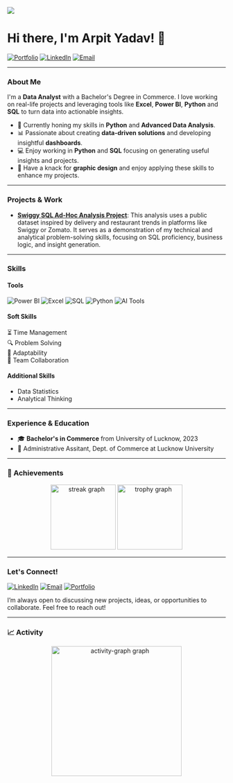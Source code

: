 ![](https://komarev.com/ghpvc/?username=arpityadavphn&label=Profile%20Views&color=0e75b6&style=flat)
# Hi there, I'm Arpit Yadav! 👋

[![Portfolio](https://img.shields.io/badge/-Portfolio-FF5722?style=flat&logo=firefox&logoColor=white)](google.com) 
[![LinkedIn](https://img.shields.io/badge/-LinkedIn-0077B5?style=flat&logo=linkedin&logoColor=white)](https://www.linkedin.com/in/arpityadavphn/) 
[![Email](https://img.shields.io/badge/-Email-D14836?style=flat&logo=gmail&logoColor=white)](mailto:arpityadavphn@gmail.com)

---

### About Me

I'm a **Data Analyst**  with a Bachelor's Degree in Commerce. I love working on real-life projects and leveraging tools like **Excel**, **Power BI**, **Python** and **SQL** to turn data into actionable insights.

- 🌱 Currently honing my skills in **Python** and **Advanced Data Analysis**.
- 📊 Passionate about creating **data-driven solutions** and developing insightful **dashboards**.
- 💻 Enjoy working in **Python** and **SQL** focusing on generating useful insights and projects.
- 🎨 Have a knack for **graphic design** and enjoy applying these skills to enhance my projects.
---

### Projects & Work

- **[Swiggy SQL Ad-Hoc Analysis Project](https://github.com/arpityadavphn/SQL-Ad-Hoc-Analysis)**: This analysis uses a public dataset inspired by delivery and restaurant trends in platforms like Swiggy or Zomato. It serves as a demonstration of my technical and analytical problem-solving skills, focusing on SQL proficiency, business logic, and insight generation.

---

### Skills

#### Tools
![Power BI](https://img.shields.io/badge/-Power%20BI-F2C811?style=flat&logo=powerbi&logoColor=white)
![Excel](https://img.shields.io/badge/-Excel-217346?style=flat&logo=microsoft-excel&logoColor=white)
![SQL](https://img.shields.io/badge/-SQL-4479A1?style=flat&logo=postgresql&logoColor=white)
![Python](https://img.shields.io/badge/-Python-3776AB?style=flat&logo=python&logoColor=white) 
![AI Tools](https://img.shields.io/badge/-AI%20Tools-5D3FD3?style=flat&logo=artificial-intelligence&logoColor=white)

#### Soft Skills
⏳ Time Management  
🔍 Problem Solving  
🔄 Adaptability  
🤝 Team Collaboration

#### Additional Skills
- Data Statistics
- Analytical Thinking

---
### Experience & Education

- 🎓 **Bachelor's in Commerce** from University of Lucknow, 2023
- 🏅 Administrative Assitant, Dept. of Commerce at Lucknow University


---
### 🥇 Achievements

<div align="center">
  <img src="https://streak-stats.demolab.com?user=arpityadavphn&locale=en&mode=daily&theme=dracula&hide_border=false&border_radius=5&order=3" height="150" alt="streak graph"  />
  <img src="https://github-profile-trophy.vercel.app?username=arpityadavphn&theme=dracula&column=-1&row=1&margin-w=8&margin-h=8&no-bg=false&no-frame=false&order=4" height="150" alt="trophy graph"  />
</div>

---

### Let's Connect!

[![LinkedIn](https://img.shields.io/badge/-LinkedIn-0077B5?style=flat&logo=linkedin&logoColor=white)](https://www.linkedin.com/in/arpityadavphn/) 
[![Email](https://img.shields.io/badge/-Email-D14836?style=flat&logo=gmail&logoColor=white)](mailto:arpityadavphn@gmail.com) 
[![Portfolio](https://img.shields.io/badge/-Portfolio-FF5722?style=flat&logo=firefox&logoColor=white)](google.com)

I’m always open to discussing new projects, ideas, or opportunities to collaborate. Feel free to reach out!

---

### 📈 Activity

<div align="center">
  <img src="https://github-readme-activity-graph.vercel.app/graph?username=arpityadavphn&radius=16&theme=react&area=true&order=5" height="300" alt="activity-graph graph"  />
</div>
